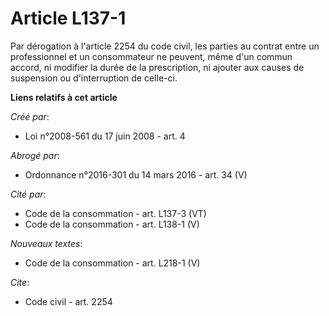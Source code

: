# Article L137-1

Par dérogation à l'article 2254 du code civil, les parties au contrat entre un professionnel et un consommateur ne peuvent,
même d'un commun accord, ni modifier la durée de la prescription, ni ajouter aux causes de suspension ou d'interruption de
celle-ci.

**Liens relatifs à cet article**

_Créé par_:

  - Loi n°2008-561 du 17 juin 2008 - art. 4

_Abrogé par_:

  - Ordonnance n°2016-301 du 14 mars 2016 - art. 34 (V)

_Cité par_:

  - Code de la consommation - art. L137-3 (VT)
  - Code de la consommation - art. L138-1 (V)

_Nouveaux textes_:

  - Code de la consommation - art. L218-1 (V)

_Cite_:

  - Code civil - art. 2254
